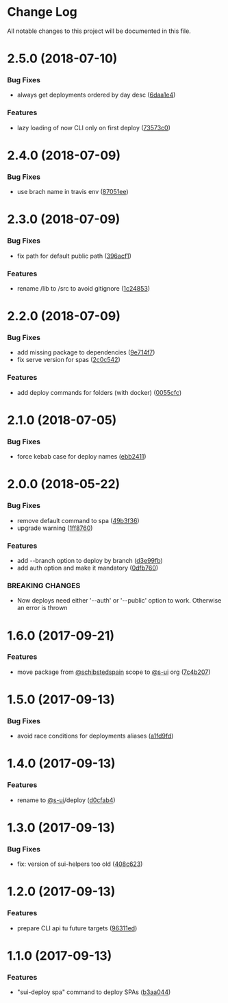 # Change Log

All notable changes to this project will be documented in this file.

<a name="2.5.0"></a>
# 2.5.0 (2018-07-10)


### Bug Fixes

* always get deployments ordered by day desc ([6daa1e4](https://github.com/SUI-Components/sui/commit/6daa1e4))


### Features

* lazy loading of now CLI only on first deploy ([73573c0](https://github.com/SUI-Components/sui/commit/73573c0))



<a name="2.4.0"></a>
# 2.4.0 (2018-07-09)


### Bug Fixes

* use brach name in travis env ([87051ee](https://github.com/SUI-Components/sui/commit/87051ee))



<a name="2.3.0"></a>
# 2.3.0 (2018-07-09)


### Bug Fixes

* fix path for default public path ([396acf1](https://github.com/SUI-Components/sui/commit/396acf1))


### Features

* rename /lib to /src to avoid gitignore ([1c24853](https://github.com/SUI-Components/sui/commit/1c24853))



<a name="2.2.0"></a>
# 2.2.0 (2018-07-09)


### Bug Fixes

* add missing package to dependencies ([9e714f7](https://github.com/SUI-Components/sui/commit/9e714f7))
* fix serve version for spas ([2c0c542](https://github.com/SUI-Components/sui/commit/2c0c542))


### Features

* add deploy commands for folders (with docker) ([0055cfc](https://github.com/SUI-Components/sui/commit/0055cfc))



<a name="2.1.0"></a>
# 2.1.0 (2018-07-05)


### Bug Fixes

* force kebab case for deploy names ([ebb2411](https://github.com/SUI-Components/sui/commit/ebb2411))



<a name="2.0.0"></a>
# 2.0.0 (2018-05-22)


### Bug Fixes

* remove default command to spa ([49b3f36](https://github.com/SUI-Components/sui/commit/49b3f36))
* upgrade warning ([1ff8760](https://github.com/SUI-Components/sui/commit/1ff8760))


### Features

* add --branch option to deploy by branch ([d3e99fb](https://github.com/SUI-Components/sui/commit/d3e99fb))
* add auth option and make it mandatory ([0dfb760](https://github.com/SUI-Components/sui/commit/0dfb760))


### BREAKING CHANGES

* Now deploys need either '--auth' or '--public' option to work. Otherwise an error is thrown



<a name="1.6.0"></a>
# 1.6.0 (2017-09-21)


### Features

* move package from [@schibstedspain](https://github.com/schibstedspain) scope to [@s-ui](https://github.com/s-ui) org ([7c4b207](https://github.com/SUI-Components/sui/commit/7c4b207))



<a name="1.5.0"></a>
# 1.5.0 (2017-09-13)


### Bug Fixes

* avoid race conditions for deployments aliases ([a1fd9fd](https://github.com/SUI-Components/sui/commit/a1fd9fd))



<a name="1.4.0"></a>
# 1.4.0 (2017-09-13)


### Features

* rename to [@s-ui](https://github.com/s-ui)/deploy ([d0cfab4](https://github.com/SUI-Components/sui/commit/d0cfab4))



<a name="1.3.0"></a>
# 1.3.0 (2017-09-13)


### Bug Fixes

* fix: version of sui-helpers too old ([408c623](https://github.com/SUI-Components/sui/commit/408c623))



<a name="1.2.0"></a>
# 1.2.0 (2017-09-13)


### Features

* prepare CLI api tu future targets ([96311ed](https://github.com/SUI-Components/sui/commit/96311ed))



<a name="1.1.0"></a>
# 1.1.0 (2017-09-13)


### Features

* "sui-deploy spa" command to deploy SPAs ([b3aa044](https://github.com/SUI-Components/sui/commit/b3aa044))



